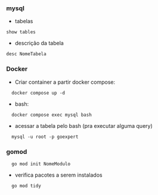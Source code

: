 ### mysql
  - tabelas
```
show tables
```

  - descrição da tabela
```
desc NomeTabela
```


### Docker
- Criar container a partir docker compose:
```
  docker compose up -d
```

- bash:
```
  docker compose exec mysql bash
```

- acessar a tabela pelo bash (pra executar alguma query)
```
  mysql -u root -p goexpert
```

### gomod
```
  go mod init NomeModulo
```

  - verifica pacotes a serem instalados
```
  go mod tidy
```


